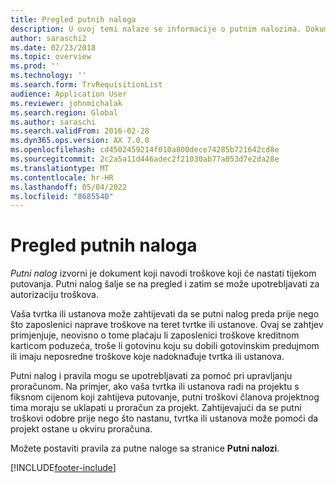 ```yaml
---
title: Pregled putnih naloga
description: U ovoj temi nalaze se informacije o putnim nalozima. Dokumentacija putnog naloga planirala je putne troškove.
author: saraschi2
ms.date: 02/23/2018
ms.topic: overview
ms.prod: ''
ms.technology: ''
ms.search.form: TrvRequisitionList
audience: Application User
ms.reviewer: johnmichalak
ms.search.region: Global
ms.author: saraschi
ms.search.validFrom: 2016-02-28
ms.dyn365.ops.version: AX 7.0.0
ms.openlocfilehash: cd4502459214f010a800dece74285b721642cd8e
ms.sourcegitcommit: 2c2a5a11d446adec2f21030ab77a053d7e2da28e
ms.translationtype: MT
ms.contentlocale: hr-HR
ms.lasthandoff: 05/04/2022
ms.locfileid: "8685540"
---
```

# <a name="travel-requisitions-overview"></a>Pregled putnih naloga

*Putni nalog* izvorni je dokument koji navodi troškove koji će nastati tijekom putovanja. Putni nalog šalje se na pregled i zatim se može upotrebljavati za autorizaciju troškova.

Vaša tvrtka ili ustanova može zahtijevati da se putni nalog preda prije nego što zaposlenici naprave troškove na teret tvrtke ili ustanove. Ovaj se zahtjev primjenjuje, neovisno o tome plaćaju li zaposlenici troškove kreditnom karticom poduzeća, troše li gotovinu koju su dobili gotovinskim predujmom ili imaju neposredne troškove koje nadoknađuje tvrtka ili ustanova.

Putni nalog i pravila mogu se upotrebljavati za pomoć pri upravljanju proračunom. Na primjer, ako vaša tvrtka ili ustanova radi na projektu s fiksnom cijenom koji zahtijeva putovanje, putni troškovi članova projektnog tima moraju se uklapati u proračun za projekt. Zahtijevajući da se putni troškovi odobre prije nego što nastanu, tvrtka ili ustanova može pomoći da projekt ostane u okviru proračuna.

Možete postaviti pravila za putne naloge sa stranice **Putni nalozi**.


[!INCLUDE[footer-include](../includes/footer-banner.md)]
